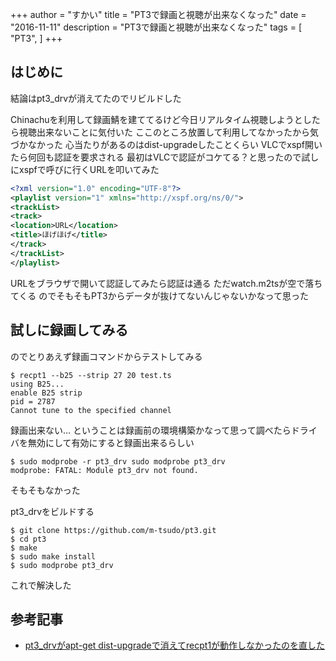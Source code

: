 +++
author = "すかい"
title = "PT3で録画と視聴が出来なくなった"
date = "2016-11-11"
description = "PT3で録画と視聴が出来なくなった"
tags = [
    "PT3",
]
+++

## はじめに

結論はpt3_drvが消えてたのでリビルドした

Chinachuを利用して録画鯖を建ててるけど今日リアルタイム視聴しようとしたら視聴出来ないことに気付いた
ここのところ放置して利用してなかったから気づかなかった
心当たりがあるのはdist-upgradeしたことくらい
VLCでxspf開いたら何回も認証を要求される
最初はVLCで認証がコケてる？と思ったので試しにxspfで呼びに行くURLを叩いてみた

```xml
<?xml version="1.0" encoding="UTF-8"?>
<playlist version="1" xmlns="http://xspf.org/ns/0/">
<trackList>
<track>
<location>URL</location>
<title>ほげほげ</title>
</track>
</trackList>
</playlist>
```

URLをブラウザで開いて認証してみたら認証は通る
ただwatch.m2tsが空で落ちてくる
のでそもそもPT3からデータが抜けてないんじゃないかなって思った

## 試しに録画してみる

のでとりあえず録画コマンドからテストしてみる

```
$ recpt1 --b25 --strip 27 20 test.ts
using B25...
enable B25 strip
pid = 2787
Cannot tune to the specified channel
```

録画出来ない…
ということは録画前の環境構築かなって思って調べたらドライバを無効にして有効にすると録画出来るらしい

```
$ sudo modprobe -r pt3_drv sudo modprobe pt3_drv
modprobe: FATAL: Module pt3_drv not found.
```

そもそもなかった

pt3_drvをビルドする

```
$ git clone https://github.com/m-tsudo/pt3.git
$ cd pt3
$ make
$ sudo make install
$ sudo modprobe pt3_drv
```

これで解決した

## 参考記事

- [pt3_drvがapt-get dist-upgradeで消えてrecpt1が動作しなかったのを直した](http://qiita.com/ymotongpoo/items/c31ae0fc3c7378436b27)
